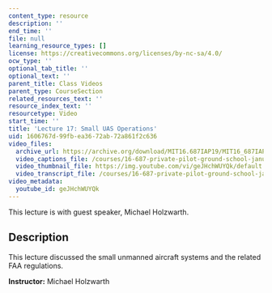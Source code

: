 ```yaml
---
content_type: resource
description: ''
end_time: ''
file: null
learning_resource_types: []
license: https://creativecommons.org/licenses/by-nc-sa/4.0/
ocw_type: ''
optional_tab_title: ''
optional_text: ''
parent_title: Class Videos
parent_type: CourseSection
related_resources_text: ''
resource_index_text: ''
resourcetype: Video
start_time: ''
title: 'Lecture 17: Small UAS Operations'
uid: 1606767d-99fb-ea36-72ab-72a861f2c636
video_files:
  archive_url: https://archive.org/download/MIT16.687IAP19/MIT16_687IAP19_lec17_300k.mp4
  video_captions_file: /courses/16-687-private-pilot-ground-school-january-iap-2019/66ae72f207885ee8b95ba958d1ba8225_geJHchWUYQk.vtt
  video_thumbnail_file: https://img.youtube.com/vi/geJHchWUYQk/default.jpg
  video_transcript_file: /courses/16-687-private-pilot-ground-school-january-iap-2019/e70eece2e594d5d60d5aa91e8e3285c0_geJHchWUYQk.pdf
video_metadata:
  youtube_id: geJHchWUYQk
---
```


This lecture is with guest speaker, Michael Holzwarth.

Description
-----------

This lecture discussed the small unmanned aircraft systems and the related FAA regulations.

**Instructor:** Michael Holzwarth

